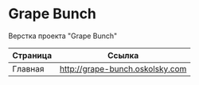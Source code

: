Grape Bunch
========

Верстка проекта "Grape Bunch"

| Страница                      | Ссылка                                         |
|-------------------------------|------------------------------------------------|
| Главная                       | http://grape-bunch.oskolsky.com                |